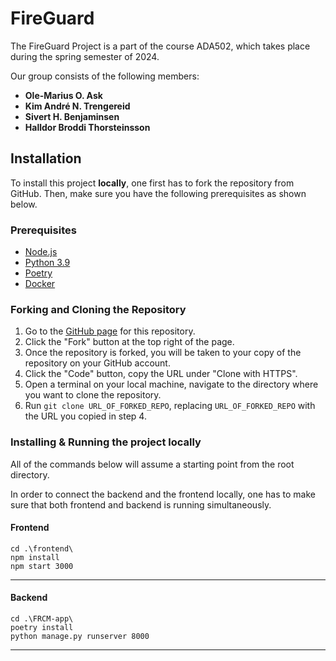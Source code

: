 FireGuard
=========
The FireGuard Project is a part of the course ADA502, which takes place during the spring semester of 2024. 

Our group consists of the following members:
* __Ole-Marius O. Ask__
* __Kim André N. Trengereid__
* __Sivert H. Benjaminsen__
* __Halldor Broddi Thorsteinsson__


Installation
------------

To install this project __locally__, one first has to fork the repository from GitHub. Then, make sure you have the following prerequisites as shown below.

### Prerequisites
* [Node.js](https://nodejs.org/en/download/)
* [Python 3.9](https://www.python.org/downloads/)
* [Poetry](https://python-poetry.org/docs/#installation)
* [Docker](https://docs.docker.com/get-docker/)

### Forking and Cloning the Repository
1. Go to the [GitHub page](https://github.com/Banquished/ADA502-FireGuard1) for this repository.
2. Click the "Fork" button at the top right of the page.
3. Once the repository is forked, you will be taken to your copy of the repository on your GitHub account.
4. Click the "Code" button, copy the URL under "Clone with HTTPS".
5. Open a terminal on your local machine, navigate to the directory where you want to clone the repository.
6. Run `git clone URL_OF_FORKED_REPO`, replacing `URL_OF_FORKED_REPO` with the URL you copied in step 4.


### Installing & Running the project locally
All of the commands below will assume a starting point from the root directory.

In order to connect the backend and the frontend locally, one has to make sure that both frontend and backend is running simultaneously.

#### Frontend

```
cd .\frontend\
npm install
npm start 3000
```

-----------------
#### Backend
```
cd .\FRCM-app\
poetry install
python manage.py runserver 8000
```
-----------------